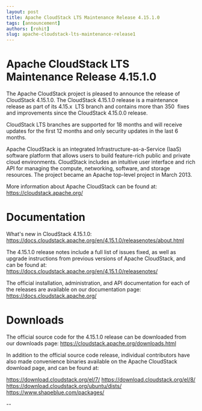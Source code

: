 ```yaml
---
layout: post
title: Apache CloudStack LTS Maintenance Release 4.15.1.0
tags: [announcement]
authors: [rohit]
slug: apache-cloudstack-lts-maintenance-release1
---
```

# Apache CloudStack LTS Maintenance Release 4.15.1.0

The Apache CloudStack project is pleased to announce the release of CloudStack 4.15.1.0.
The CloudStack 4.15.1.0 release is a maintenance release as part of its 4.15.x  LTS branch and contains more than 350  fixes and improvements since the CloudStack 4.15.0.0 release.

<!-- truncate -->

CloudStack LTS branches are supported for 18 months and will receive updates for the first 12 months and only security updates in the last 6 months.

Apache CloudStack is an integrated Infrastructure-as-a-Service (IaaS) software platform that allows users to build feature-rich public and private cloud environments. CloudStack includes an intuitive user interface and rich API for managing the compute, networking, software, and storage resources. The project became an Apache top-level project in March 2013.

More information about Apache CloudStack can be found at:
https://cloudstack.apache.org/

# Documentation

What's new in CloudStack 4.15.1.0:
https://docs.cloudstack.apache.org/en/4.15.1.0/releasenotes/about.html

The 4.15.1.0 release notes include a full list of issues fixed, as well as upgrade instructions from previous versions of Apache CloudStack, and can be found at:
https://docs.cloudstack.apache.org/en/4.15.1.0/releasenotes/

The official installation, administration, and API documentation for each of the releases are available on our documentation page:
https://docs.cloudstack.apache.org/

# Downloads

The official source code for the 4.15.1.0 release can be downloaded from our downloads page:
https://cloudstack.apache.org/downloads.html

In addition to the official source code release, individual contributors have also made convenience binaries available on the Apache CloudStack download page, and can be found at:

https://download.cloudstack.org/el/7/
https://download.cloudstack.org/el/8/
https://download.cloudstack.org/ubuntu/dists/
https://www.shapeblue.com/packages/

--
